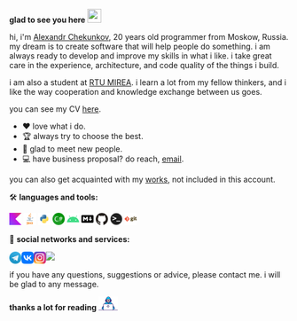 **glad to see you here** <img src="https://camo.githubusercontent.com/e8e7b06ecf583bc040eb60e44eb5b8e0ecc5421320a92929ce21522dbc34c891/68747470733a2f2f6d656469612e67697068792e636f6d2f6d656469612f6876524a434c467a6361737252346961377a2f67697068792e676966" width="25" height="25" />

hi, i'm [Alexandr Chekunkov](https://github.com/coder-chekunkov/coder-chekunkov/blob/main/works/Curriculum%20Vitae%20-%20Chekunkov%20Alexandr.pdf), 20 years old programmer from Moskow, Russia. my dream is to create software that will help people do something.
i am always ready to develop and improve my skills in what i like. i take great care in the experience, architecture, and code quality of the things i build.

i am also a student at [RTU MIREA](https://www.mirea.ru/). i learn a lot from my fellow thinkers, and i like the way cooperation and knowledge exchange between us goes.

you can see my CV [here](https://github.com/coder-chekunkov/coder-chekunkov/blob/main/works/Curriculum%20Vitae%20-%20Chekunkov%20Alexandr.pdf).

- ❤ love what i do.
- 🏆 always try to choose the best.
- 🤝 glad to meet new people.
- 💻 have business proposal? do reach, [email](mailto:chekunkov-work@yandex.ru).

you can also get acquainted with my [works](https://github.com/coder-chekunkov/coder-chekunkov/tree/main/works), not included in this account.

🛠 **languages and tools:**

<code><img src="https://raw.githubusercontent.com/github/explore/80688e429a7d4ef2fca1e82350fe8e3517d3494d/topics/kotlin/kotlin.png" width="22" height="22"></code>
<code><img src="https://raw.githubusercontent.com/github/explore/80688e429a7d4ef2fca1e82350fe8e3517d3494d/topics/java/java.png" width="22" height="22"></code>
<code><img src="https://raw.githubusercontent.com/github/explore/80688e429a7d4ef2fca1e82350fe8e3517d3494d/topics/python/python.png" width="22" height="22"></code>
<code><img src="https://raw.githubusercontent.com/github/explore/80688e429a7d4ef2fca1e82350fe8e3517d3494d/topics/csharp/csharp.png" width="22" height="22"></code>
<code><img src="https://raw.githubusercontent.com/github/explore/80688e429a7d4ef2fca1e82350fe8e3517d3494d/topics/android/android.png" width="22" height="22"></code>
<code><img src="https://raw.githubusercontent.com/github/explore/80688e429a7d4ef2fca1e82350fe8e3517d3494d/topics/markdown/markdown.png" width="22" height="22"></code>
<code><img src="https://raw.githubusercontent.com/github/explore/89bdd9644f44d1b12180fd512b95574fe4c54617/topics/github-api/github-api.png" width="22" height="22"></code>
<code><img src="https://raw.githubusercontent.com/github/explore/d92924b1d925bb134e308bd29c9de6c302ed3beb/topics/terminal/terminal.png" width="22" height="22"></code>
<code><img src="https://raw.githubusercontent.com/github/explore/80688e429a7d4ef2fca1e82350fe8e3517d3494d/topics/git/git.png" width="22" height="22"></code>

👀 **social networks and services:**

<a href="https://t.me/cdr_chknkv">
  <img align="left" alt="My Telegram" width="22px" src="https://raw.githubusercontent.com/github/explore/80688e429a7d4ef2fca1e82350fe8e3517d3494d/topics/telegram/telegram.png"/>
</a>
<a href="https://vk.com/coder_chekunkov">
  <img align="left" alt="My VK" width="22px" src="https://raw.githubusercontent.com/github/explore/418499da37ed2d07cff077560db9bfe299c8d7b8/topics/vk/vk.png" />
</a>
<a href="https://www.instagram.com/coder_chekunkov/">
  <img align="left" alt="My Instagram" width="22px"                src="https://raw.githubusercontent.com/github/explore/06c46459e7947c8a25f72798af696d66e202ac39/topics/instagram/instagram.png" />
</a>

![](https://visitor-badge.glitch.me/badge?page_id=coder-chekunkov.coder-chekunkov)

if you have any questions, suggestions or advice, please contact me. i will be glad to any message.

**thanks a lot for reading** <img src="https://github.com/coder-chekunkov/coder-chekunkov/blob/main/images/gif_for_profile.gif" width="35" height="25" />


